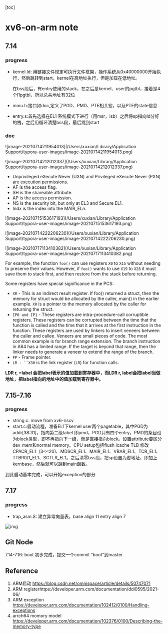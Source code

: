 [toc]

# xv6-on-arm note

## 7.14

### progress

* kernel.ld: 用链接文件规定可执行文件框架，操作系统从0x40000000开始执行，然后跳转到start，kernel在高地址执行，但是加载在低地址。

  在bss段后，有entry使用的stack，在之后是kernel、user的pgtbl，接着是4个l1pgtbl，所以总共地址有32位

* mmu.h:接口如doc,定义了PGD、PMD、PTE相关宏，以及PTE的state信息

* entry.s:首先选择在EL1 系统模式下进行（用msr，isb）之后将sp指向ld分好的栈，之后用循环清楚bss段，最后跳到start

### doc

![image-20210714211954013](/Users/xuxian/Library/Application Support/typora-user-images/image-20210714211954013.png)

![image-20210714212012337](/Users/xuxian/Library/Application Support/typora-user-images/image-20210714212012337.png)

- Unprivileged eXecute Never (UXN) and Privileged eXecute Never (PXN) are execution permissions.
- AF is the access flag.
- SH is the shareable attribute.
- AP is the access permission.
- NS is the security bit, but only at EL3 and Secure EL1.
- Indx is the index into the MAIR_EL*n.*

![image-20210715153617193](/Users/xuxian/Library/Application Support/typora-user-images/image-20210715153617193.png)





![image-20210714222206230](/Users/xuxian/Library/Application Support/typora-user-images/image-20210714222206230.png)

![image-20210717113410382](/Users/xuxian/Library/Application Support/typora-user-images/image-20210717113410382.png)



For example, the function `foo()` can use registers `X0` to `X15` without needing to preserve their values. However, if `foo()` wants to use `X19` to `X28` it must save them to stack first, and then restore from the stack before returning.

Some registers have special significance in the PCS:

- `XR` - This is an indirect result register. If foo() returned a struct, then the memory for struct would be allocated by the caller, main() in the earlier example. `XR` is a pointer to the memory allocated by the caller for returning the struct.
- `IP0 and IP1` - These registers are intra-procedure-call corruptible registers. These registers can be corrupted between the time that the function is called and the time that it arrives at the first instruction in the function. These registers are used by linkers to insert veneers between the caller and callee. Veneers are small pieces of code. The most common example is for branch range extension. The branch instruction in A64 has a limited range. If the target is beyond that range, then the linker needs to generate a veneer to extend the range of the branch.
- `FP` - Frame pointer.
- `LR - ``X30` is the link register (`LR`) for function calls.



**LDR r, =label 会把label表示的值加载到寄存器中，而LDR r, label会把label当做地址，把label指向的地址中的值加载到寄存器中。**



## 7.15-7.16

### progress

* string.c: move from xv6-riscv
* start.c:启动流程，准备EL1下kernel user两个pagetable，其中PGD为addr[38:31]，指向第二级tabel 即pmd，PGD只有四个entry，PMD的条目设为block类型，即不再指向下一级，而是直接指向block。设置attribute要区分dev_mem和normal memory。CPU setup包括flush icache TLB 修改CPACR_EL1（3<<20)、MDSCR_EL1、MAIR_EL1、VBAR_EL1、TCR_EL1、TTBR0/1_EL1、SCTLR_EL1。之后清零bss段，把sp设置为虚地址，即加上kernbase，然后就可以跳到main函数。

到此启动基本完成，可以开始exception的部分



## 7.17

### progress

* trap_asm.S: 建立异常向量表，base align 11 entry align 7



![img](https://documentation-service.arm.com/static/6014451a4ccc190e5e681290?token=)



## Git Node

7.14-7.16: boot 初步完成，提交一个commit “boot”到master

## Reference

1. ARM启动 https://blog.csdn.net/omnispace/article/details/50747071
2. ARM registerhttps://developer.arm.com/documentation/ddi0595/2021-06/
3. ARM exception https://developer.arm.com/documentation/102412/0100/Handling-exceptions
4. arrch64 momory model https://developer.arm.com/documentation/102376/0100/Describing-the-memory-type